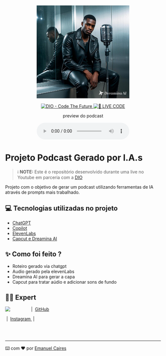 <p align="center">
<img 
    src="./assets/Cover2.jpeg"
    width="300"
/>
</p>

<p align="center">
<a href="https://dio.me/">
    <img 
        src="https://img.shields.io/badge/DIO-Code_The_Future-28DA77?logo=youtube" 
        alt="DIO - Code The Future">
</a>
<a href="https://dio.me/">
<img 
    src="https://img.shields.io/badge/🔴_LIVE_CODE-FF5E72" 
    alt="🔴 LIVE CODE">
</a>
</p>

<p align="center">
    preview do podcast
</p>

<div align="center">
    <audio src="output/podcast_editado.MP3" controls title="Podcast editado"></audio>
</div>

# Projeto Podcast Gerado por I.A.s


 > ℹ️ **NOTE:** Este é o repositório desenvolvido durante uma live no Youtube em parceria com a [DIO](https://dio.me)

Projeto com o objetivo de gerar um podcast utilizando ferramentas de IA através de prompts mais trabalhado.

## 💻 Tecnologias utilizadas no projeto

- [ChatGPT](https://chat.openai.com/) 
- [Copilot](https://m365.cloud.microsoft/chat)
- [ElevenLabs](https://beta.elevenlabs.io/)
- [Capcut e Dreamina AI](https://www.capcut.com/pt-br/)

## ✨ Como foi feito ?

- Roteiro gerado via chatgpt
- Audio gerado pela elevenLabs
- Dreamina AI para gerar a capa
- Capcut para tratar aúdio e adicionar sons de fundo



## 👨‍💻 Expert

<p>
    <img 
      align=left 
      margin=10 
      width=80 
      src="https://avatars.githubusercontent.com/u/194805306?v=4" 
    />
</p>
<p>
      &nbsp;|&nbsp;
    <a 
        href="https://github.com/emanuelcairess">
        GitHub
    </a>
</p>
   <p>
    &nbsp;|&nbsp;
    <a 
        href="https://www.instagram.com/emanuelcaires/">
        Instagram
    </a>
    &nbsp;|&nbsp; 
</p>
</p>
<br/><br/>
<p>

---

⌨️ com ♥ por [Emanuel Caires](https://github.com/emanuelcairess)
